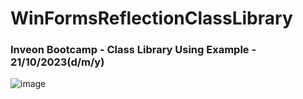 # WinFormsReflectionClassLibrary

### Inveon Bootcamp - Class Library Using Example - 21/10/2023(d/m/y)

![image](https://github.com/durmazoguzhan/WinFormsClassLibrary/assets/81313884/674e7f3e-8f82-4ce0-9ea7-b4466f59053a)
